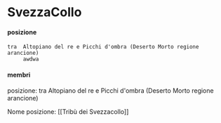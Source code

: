# SvezzaCollo
#### posizione
	tra  Altopiano del re e Picchi d'ombra (Deserto Morto regione arancione)
		 awdwa
#### membri
<div><p><span class="bullet">posizione:</span> tra Altopiano del re e Picchi d'ombra (Deserto Morto regione arancione)</p>
<span class="bulletin">Nome posizione:</span> [[Tribù dei Svezzacollo]]</div>

<span class="bullet" >